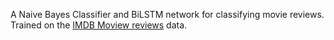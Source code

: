 A Naive Bayes Classifier and BiLSTM network for classifying movie reviews. <br>
Trained on the [IMDB Moview reviews](ai.stanford.edu/~amaas/data/sentiment/) data.

